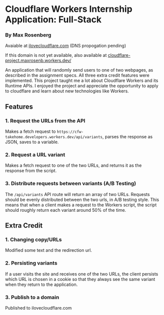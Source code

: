 # Cloudflare Workers Internship Application: Full-Stack

### By Max Rosenberg


Avaiable at [ilovecloudflare.com](www.ilovecloudflare.com) (DNS propogation pending)


If this domain is not yet available, also available at [cloudflare-project.maxrosenb.workers.dev/](https://cloudflare-project.maxrosenb.workers.dev/)


An application that will randomly send users to one of two webpages, as described in the assignment specs. All three extra credit features were implemented. This project taught me a lot about Cloudflare Workers and its Runtime APIs. I enjoyed the project and appreciate the opportunity to apply to cloudflare and learn about new technologies like Workers.


## Features

### 1. Request the URLs from the API

Makes a fetch request to `https://cfw-takehome.developers.workers.dev/api/variants`, parses the response as JSON, saves to a variable.

### 2. Request a URL variant

Makes a fetch request to one of the two URLs, and returns it as the response from the script.

### 3. Distribute requests between variants (A/B Testing)

The `/api/variants` API route will return an array of two URLs. Requests should be evenly distributed between the two urls, in A/B testing style. This means that when a client makes a request to the Workers script, the script should roughly return each variant around 50% of the time.

## Extra Credit

### 1. Changing copy/URLs

Modified some text and the redirection url.

### 2. Persisting variants

If a user visits the site and receives one of the two URLs, the client persists which URL is chosen in a cookie so that they always see the same variant when they return to the application.

### 3. Publish to a domain

Published to ilovecloudflare.com
